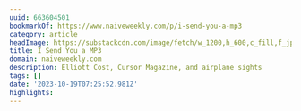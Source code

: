 ```yaml
---
uuid: 663604501
bookmarkOf: https://www.naiveweekly.com/p/i-send-you-a-mp3
category: article
headImage: https://substackcdn.com/image/fetch/w_1200,h_600,c_fill,f_jpg,q_auto:good,fl_progressive:steep,g_auto/https%3A%2F%2Fsubstack-post-media.s3.amazonaws.com%2Fpublic%2Fimages%2Fdfbb2bbd-8ab6-41c5-83d8-f8b08e2139c2_1080x1349.jpeg
title: I Send You a MP3
domain: naiveweekly.com
description: Elliott Cost, Cursor Magazine, and airplane sights
tags: []
date: '2023-10-19T07:25:52.981Z'
highlights:
---
```



